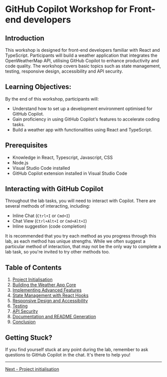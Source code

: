 # GitHub Copilot Workshop for Front-end developers

## Introduction
This workshop is designed for front-end developers familiar with React and TypeScript. Participants will build a weather application that integrates the OpenWeatherMap API, utilising GitHub Copilot to enhance productivity and code quality. The workshop covers basic topics such as state management, testing, responsive design, accessibility and API security.


## Learning Objectives:
By the end of this workshop, participants will:

*   Understand how to set up a development environment optimised for GitHub Copilot.
*   Gain proficiency in using GitHub Copilot's features to accelerate coding tasks.
*   Build a weather app with functionalities using React and TypeScript.


## Prerequisites
*   Knowledge in React, Typescript, Javascript, CSS
*   Node.js
*   Visual Studio Code installed
*   GitHub Copilot extension installed in Visual Studio Code


## Interacting with GitHub Copilot
Throughout the lab tasks, you will need to interact with Copilot. There are several methods of interacting, including:
*   Inline Chat (`Ctrl+I` or `Cmd+I`)
*   Chat View (`Ctrl+Alt+I` or `Cmd+Alt+I`)
*   Inline suggestion (code completion)

It is recommended that you try each method as you progress through this lab, as each method has unique strengths. While we often suggest a particular method of interaction, that may not be the only way to complete a lab task, so you're invited to try other methods too.


## Table of Contents
1.  [Project Initialisation](01-project-initialisation.md)
2.  [Building the Weather App Core](02-building-the-weather-app-core.md)
3.  [Implementing Advanced Features](03-implementing-advanced-features.md)
4.  [State Management with React Hooks](04-state-management-with-react-hooks.md)
5.  [Responsive Design and Accessibility](05-responsive-design-and-accessibility.md)
6.  [Testing](06-testing.md)
7.  [API Security](07-api-security.md)
8.  [Documentation and README Generation](08-documentation-and-readme-generation.md)
09. [Conclusion](09-conclusion.md)


## Getting Stuck?

If you find yourself stuck at any point during the lab, remember to ask questions to GitHub Copilot in the chat. It's there to help you!

---------------
[Next - Project initialisation](./01-project-initialisation.md)